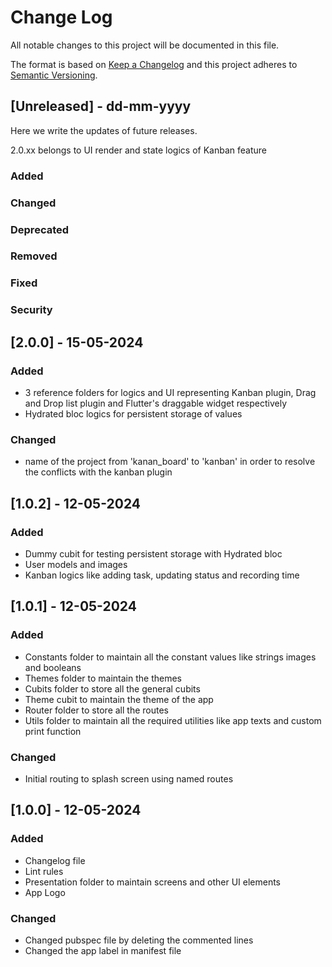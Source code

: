 # Change Log
All notable changes to this project will be documented in this file.

The format is based on [Keep a Changelog](http://keepachangelog.com/)
and this project adheres to [Semantic Versioning](http://semver.org/).

## [Unreleased] - dd-mm-yyyy
Here we write the updates of future releases.

2.0.xx belongs to UI render and state logics of Kanban feature

### Added

### Changed

### Deprecated

### Removed

### Fixed

### Security





## [2.0.0] - 15-05-2024

### Added
- 3 reference folders for logics and UI representing Kanban plugin, Drag and Drop list plugin and Flutter's draggable widget respectively
- Hydrated bloc logics for persistent storage of values

### Changed
- name of the project from 'kanan_board' to 'kanban' in order to resolve the conflicts with the kanban plugin





## [1.0.2] - 12-05-2024

### Added
- Dummy cubit for testing persistent storage with Hydrated bloc
- User models and images
- Kanban logics like adding task, updating status and recording time



## [1.0.1] - 12-05-2024

### Added
- Constants folder to maintain all the constant values like strings images and booleans
- Themes folder to maintain the themes
- Cubits folder to store all the general cubits
- Theme cubit to maintain the theme of the app
- Router folder to store all the routes
- Utils folder to maintain all the required utilities like app texts and custom print function

### Changed
- Initial routing to splash screen using named routes



## [1.0.0] - 12-05-2024

### Added
- Changelog file
- Lint rules
- Presentation folder to maintain screens and other UI elements
- App Logo

### Changed
- Changed pubspec file by deleting the commented lines
- Changed the app label in manifest file